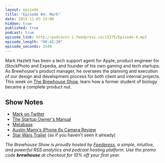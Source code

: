 ```yaml
---
layout: episode
title: "Episode 04: Mark"
date: 2015-11-03 23:00
hidden: true
published: true
podcast: true
episode_link: http://podcasts-1.feedpress.co/13375/Episode-4.mp3
episode_length: "00:42:20"
episode_seconds: 2540
---
```


Mark Hazlett has been a tech support agent for Apple, product engineer for iStockPhoto and Expedia, and founder of his own gaming and tech startups. As Brewhouse's product manager, he oversees the planning and execution of our design and development process for both client and internal projects. This week on [The Brewhouse Show][TBS], learn how a former student of biology became a complete product nut.

<!-- break -->

## Show Notes

- [Mark on Twitter](http://twitter.com/markhazlett)
- [The Startup Owner's Manual](http://steveblank.com/2012/02/09/two-giant-steps-forward-for-entrepreneurs/)
- [Metabase](http://www.metabase.com)
- [Austin Mann's iPhone 6s Camera Review](http://austinmann.com/trek/iphone-6s-camera-review-switzerland)
- [Star Wars Trailer](http://www.starwars.com/video/star-wars-the-force-awakens-trailer-official) (as if you haven't seen it already)

*The Brewhouse Show is proudly hosted by [Feedpress][FP], a simple, intuitive, and powerful RSS analytics and podcast hosting platform. Use the promo code **brewhouse** at checkout for 10% off your first year.*

[FP]: http://feed.press
[TBS]: http://brewhouse.io/show/